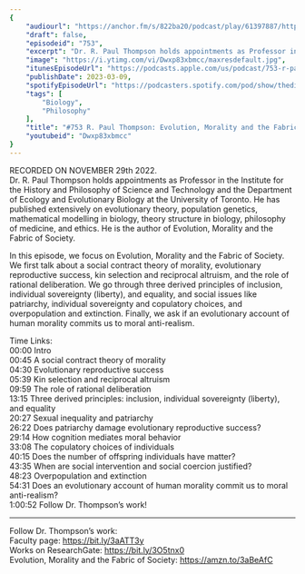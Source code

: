 ```yaml
---
{
	"audiourl": "https://anchor.fm/s/822ba20/podcast/play/61397887/https%3A%2F%2Fd3ctxlq1ktw2nl.cloudfront.net%2Fstaging%2F2022-10-29%2F41c980b7-ee76-01c0-c5b2-2ac0bc27ef9d.m4a",
	"draft": false,
	"episodeid": "753",
	"excerpt": "Dr. R. Paul Thompson holds appointments as Professor in the Institute for the History and Philosophy of Science and Technology and the Department of Ecology and Evolutionary Biology at the University of Toronto. He has published extensively on evolutionary theory, population genetics, mathematical modelling in biology, theory structure in biology, philosophy of medicine, and ethics. He is the author of Evolution, Morality and the Fabric of Society.",
	"image": "https://i.ytimg.com/vi/Dwxp83xbmcc/maxresdefault.jpg",
	"itunesEpisodeUrl": "https://podcasts.apple.com/us/podcast/753-r-paul-thompson-evolution-morality-and-the/id1451347236?i=1000603491119&uo=4",
	"publishDate": 2023-03-09,
	"spotifyEpisodeUrl": "https://podcasters.spotify.com/pod/show/thedissenter/episodes/753-R--Paul-Thompson-Evolution--Morality-and-the-Fabric-of-Society-e1rg7dv",
	"tags": [
		"Biology",
		"Philosophy"
	],
	"title": "#753 R. Paul Thompson: Evolution, Morality and the Fabric of Society",
	"youtubeid": "Dwxp83xbmcc"
}
---
```

RECORDED ON NOVEMBER 29th 2022.  
Dr. R. Paul Thompson holds appointments as Professor in the Institute for the History and Philosophy of Science and Technology and the Department of Ecology and Evolutionary Biology at the University of Toronto. He has published extensively on evolutionary theory, population genetics, mathematical modelling in biology, theory structure in biology, philosophy of medicine, and ethics. He is the author of Evolution, Morality and the Fabric of Society.

In this episode, we focus on Evolution, Morality and the Fabric of Society. We first talk about a social contract theory of morality, evolutionary reproductive success, kin selection and reciprocal altruism, and the role of rational deliberation. We go through three derived principles of inclusion, individual sovereignty (liberty), and equality, and social issues like patriarchy, individual sovereignty and copulatory choices, and overpopulation and extinction. Finally, we ask if an evolutionary account of human morality commits us to moral anti-realism.

Time Links:  
<time>00:00</time> Intro  
<time>00:45</time> A social contract theory of morality  
<time>04:30</time> Evolutionary reproductive success  
<time>05:39</time> Kin selection and reciprocal altruism  
<time>09:59</time> The role of rational deliberation  
<time>13:15</time> Three derived principles: inclusion, individual sovereignty (liberty), and equality  
<time>20:27</time> Sexual inequality and patriarchy  
<time>26:22</time> Does patriarchy damage evolutionary reproductive success?  
<time>29:14</time> How cognition mediates moral behavior  
<time>33:08</time> The copulatory choices of individuals  
<time>40:15</time> Does the number of offspring individuals have matter?  
<time>43:35</time> When are social intervention and social coercion justified?  
<time>48:23</time> Overpopulation and extinction  
<time>54:31</time> Does an evolutionary account of human morality commit us to moral anti-realism?  
<time>1:00:52</time> Follow Dr. Thompson’s work!

---

Follow Dr. Thompson’s work:  
Faculty page: https://bit.ly/3aATT3y  
Works on ResearchGate: https://bit.ly/3O5tnx0  
Evolution, Morality and the Fabric of Society: https://amzn.to/3aBeAfC
